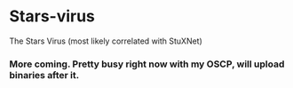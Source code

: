# Stars-virus
The Stars Virus (most likely correlated with StuXNet)

### More coming. Pretty busy right now with my OSCP, will upload binaries after it.
